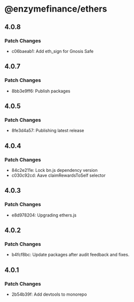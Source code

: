 # @enzymefinance/ethers

## 4.0.8

### Patch Changes

- c06baeab1: Add eth_sign for Gnosis Safe

## 4.0.7

### Patch Changes

- 8bb3e9ff6: Publish packages

## 4.0.5

### Patch Changes

- 8fe3d4a57: Publishing latest release

## 4.0.4

### Patch Changes

- 84c2e211e: Lock bn.js dependency version
- c030c92cd: Aave claimRewardsToSelf selector

## 4.0.3

### Patch Changes

- e8d978204: Upgrading ethers.js

## 4.0.2

### Patch Changes

- b4fcf8bc: Update packages after audit feedback and fixes.

## 4.0.1

### Patch Changes

- 2b54b39f: Add devtools to monorepo
